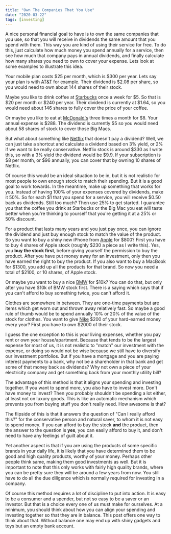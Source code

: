 ```yaml
---
title: "Own The Companies That You Use"
date: "2020-03-22"
tags: [investing]
---
```


A nice personal financial goal to have is to own the same companies that you use, so that you will receive in dividends the same amount that you spend with them. This way you are kind of using their service for free. To do this, just calculate how much money you spend annually for a service, then see how much that company pays in annual dividends, and finally calculate how many shares you need to own to cover your expense. Lets look at some examples to illustrate this idea.

Your mobile plan costs $25 per month, which is $300 per year. Lets say your plan is with [AT&T](https://www.att.com/) for example. Their dividend is $2.08 per share, so you would need to own about 144 shares of their stock.

Maybe you like to drink coffee at [Starbucks](https://www.starbucks.com/) once a week for $5. So that is $20 per month or $240 per year. Their dividend is currently at $1.64, so you would need about 146 shares to fully cover the price of your coffee.

Or maybe you like to eat at [McDonald's](https://www.mcdonalds.com/) three times a month for $8. Your annual expense is $288. The dividend is currently $5 so you would need about 58 shares of stock to cover those Big Macs.

But what about something like [Netflix](https://www.netflix.com/) that doesn't pay a dividend? Well, we can just take a shortcut and calculate a dividend based on 3% yield, or 2% if we want to be really conservative. Netflix stock is around $330 as I write this, so with a 3% yield the dividend would be $9.9. If your subscription is $8 per month, or $96 annually, you can cover that by owning 10 shares of Netflix.

Of course this would be an ideal situation to be in, but it is not realistic for most people to own enough stock to match their spending. But it is a good goal to work towards. In the meantime, make up something that works for you. Instead of having 100% of your expenses covered by dividends, make it 50%. So for each $1 that you spend for a service, you will receive $0.50 back as dividends. Still too much? Then use 25% to get started. I guarantee you that the coffee you drink at Starbucks or the Big Mac you eat will taste better when you're thinking to yourself that you're getting it at a 25% or 50% discount.

For a product that lasts many years and you just pay once, you can ignore the dividend and just buy enough stock to match the value of the product. So you want to buy a shiny new iPhone from [Apple](https://www.apple.com/) for $800? First you have to buy 4 shares of Apple stock (roughly $230 a piece as I write this). Yes, you **buy the stock first**, before giving yourself the permission to buy the product. After you have put money away for an investment, only then you have earned the right to buy the product. If you also want to buy a MacBook for $1300, you add up all the products for that brand. So now you need a total of $2100, or 10 shares, of Apple stock.

Or maybe you want to buy a nice [BMW](https://www.bmw.com/) for $10k? You can do that, but only after you have $10k of BMW stock first. There is a saying which says that if you can't afford to buy something twice, you can't afford it.

Clothes are somewhere in between. They are one-time payments but are items which get worn out and thrown away relatively fast. So maybe a good rule of thumb would be to spend annually 10% or 20% of the value of the stock for clothes. You want to give [Nike](https://www.nike.com/) $200 of your hard-earned money every year? First you have to own $2000 of their stock.

I guess the one exception to this is your living expenses, whether you pay rent or own your house/apartment. Because that tends to be the largest expense for most of us, it is not realistic to "match" our investment with the expense, or doing so would not be wise because we still have to diversify our investment portfolios. But if you have a mortgage and you are paying interest payments to a bank, why not be a shareholder in that bank and get some of that money back as dividends? Why not own a piece of your electricity company and get something back from your monthly utility bill?

The advantage of this method is that it aligns your spending and investing together. If you want to spend more, you also have to invest more. Don't have money to invest? Then you probably shouldn't be spending a lot either, at least not on luxury goods. This is like an automatic mechanism which prevents you from buying stuff you don't really need. How awesome is that?

The flipside of this is that it answers the question of "Can I really afford this?" for the conservative person and natural saver, to whom it is not easy to spend money. If you can afford to buy the stock **and** the product, then the answer to the question is **yes**, you can easily afford to buy it, and don't need to have any feelings of guilt about it.

Yet another aspect is that if you are using the products of some specific brands in your daily life, it is likely that you have determined them to be good and high quality products, worthy of your money. Perhaps other people think same, making them good investments as well. But it is important to note that this only works with fairly high quality brands, where you can be pretty sure they will be around a few years from now. You still have to do all the due diligence which is normally required for investing in a company.

Of course this method requires a lot of discipline to put into action. It is easy to be a consumer and a spender, but not so easy to be a saver or an investor. But that is a choice every one of us must make for ourselves. At a minimum, you should think about how you can align your spending and investing together so that they are in balance. This post offers one way to think about that. Without balance one may end up with shiny gadgets and toys but an empty bank account.
